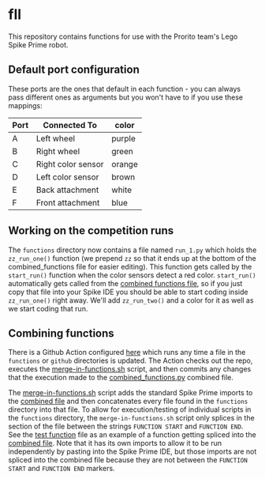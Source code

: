 # fll
This repository contains functions for use with the Prorito team's Lego Spike Prime robot.
## Default port configuration
These ports are the ones that default in each function - you can always pass different ones as arguments but you won't have to if you use these mappings:

| Port  | Connected To      | color |
| ----- | ------------------|-------|
| A     | Left wheel        | purple|
| B     | Right wheel       |  green|
| C     | Right color sensor| orange|
| D     | Left color sensor |  brown|
| E     | Back attachment   |  white|
| F     | Front attachment  |   blue|

## Working on the competition runs
The `functions` directory now contains a file named `run_1.py` which holds the `zz_run_one()` function (we prepend `zz` so that it ends up at the bottom of the combined_functions file for easier editing).  This function gets called by the `start_run()` function when the color sensors detect a red color.  `start_run()` automatically gets called from the [combined functions file](https://github.com/cpb-gh/fll/blob/main/combined_functions.py), so if you just copy that file into your Spike IDE you should be able to start coding inside `zz_run_one()` right away.
We'll add `zz_run_two()` and a color for it as well as we start coding that run.

## Combining functions
There is a Github Action configured [here](https://github.com/cpb-gh/fll/blob/main/.github/workflows/update-functions.yaml)
which runs any time a file in the `functions` or `github` directories is updated.
The Action checks out the repo, executes the [merge-in-functions.sh](https://github.com/cpb-gh/fll/blob/main/github/merge-in-functions.sh) script,
and then commits any changes that the execution made to the [combined_functions.py](https://github.com/cpb-gh/fll/blob/main/combined_functions.py) combined file.

The [merge-in-functions.sh](https://github.com/cpb-gh/fll/blob/main/github/merge-in-functions.sh) script adds the standard Spike Prime imports to the [combined file](https://github.com/cpb-gh/fll/blob/main/combined_functions.py)
and then concatenates every file found in the `functions` directory into that file.
To allow for execution/testing of individual scripts in the `functions` directory, the `merge-in-functions.sh` script only splices in the section of the file between the strings `FUNCTION START` and `FUNCTION END`.
See the [test function](https://github.com/cpb-gh/fll/blob/main/functions/test_function.py) file as an example of a function getting spliced into the [combined file](https://github.com/cpb-gh/fll/blob/main/combined_functions.py).
Note that it has its own imports to allow it to be run independently by pasting into the Spike Prime IDE, but those imports are not spliced into the combined file because they are not between the `FUNCTION START` and `FUNCTION END` markers.

